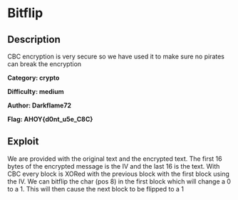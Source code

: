 # Bitflip

## Description 
CBC encryption is very secure so we have used it to make sure no pirates can break the encryption

**Category: crypto** 

**Difficulty: medium**

**Author: Darkflame72** 

**Flag: AHOY{d0nt_u5e_C8C}**


## Exploit
We are provided with the original text and the encrypted text. The first 16 bytes of the encrypted message is the IV and the last 16 is the text. With CBC every block is XORed with the previous block with the first block using the IV. We can bitflip the char (pos 8) in the first block which will change a 0 to a 1. This will then cause the next block to be flipped to a 1